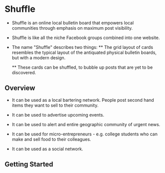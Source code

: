 # Shuffle

*	Shuffle is an online local bulletin board that empowers local communities through emphasis on maximum post visibility. 

*	Shuffle is like all the niche Facebook groups combined into one website.

* 	The name "Shuffle" describes two things:
	** The grid layout of cards resembles the typical layout of the antiquated physical bulletin boards, but with a modern design.
	
	** These cards can be shuffled, to bubble up posts that are yet to be discovered. 

## Overview

*	It can be used as a local bartering network. People post second hand items they want to sell to their community.

* 	It can be used to advertise upcoming events.

*	It can be used to alert and entire geographic community of urgent news.

*	It can be used for micro-entrepreneurs - e.g. college students who can make and sell food to their colleagues.

*	It can be used as a social network.


## Getting Started



